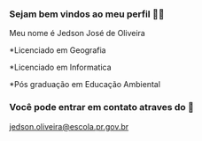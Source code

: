 ### Sejam bem vindos ao meu perfil 👨‍🎓

Meu nome é Jedson José de Oliveira

*Licenciado em Geografia 

*Licenciado em Informatica

*Pós graduação em Educação Ambiental

### Você pode entrar em contato atraves do 📧

jedson.oliveira@escola.pr.gov.br


